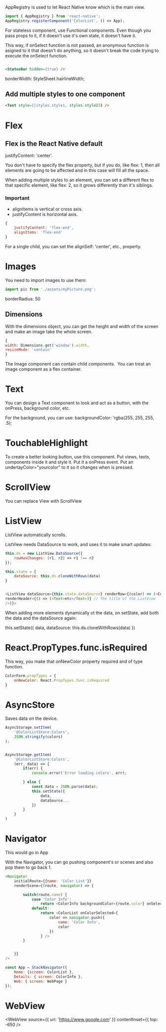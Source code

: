 
AppRegistry is used to let React Native know which is the main view.
```javascript
import { AppRegistry } from 'react-native';
AppRegistry.registerComponent('ColorList', () => App);
```

For stateless component, use Functional components. Even though you pass props to it, if it doesn't use it's own state, it doesn't have it.


This way, if onSelect function is not passed, an anonymous function is asigned to it that doesn't do anything, so it doesn't break the code trying to execute the onSelect function.
```javascript...
```


```html
<StatusBar hidden={true} />
```

borderWidth: StyleSheet.hairlineWidth;


## Add multiple styles to one component

```html
<Text style={[styles.style1, styles.style2]} />
```

# Flex

## Flex is the React Native default

justifyContent: 'center'.


You don't have to specify the flex property, but if you do, like flex: 1, then all elements are going to be affected and in this case will fill all the space.

When adding multiple styles to an element, you can set a different flex to that specific element, like flex: 2, so it grows differently than it's siblings.


### Important

* alignItems is vertical or cross axis.
* justifyContent is horizontal axis.

```javascript
{
    justifyContent: 'flex-end',
    alignItems: 'flex-end'
}
```

For a single child, you can set the alignSelf: 'center', etc., property.

# Images

You need to import images to use them:

```javascript
import pic from './assets/myPicture.png';
```

borderRadius: 50


## Dimensions

With the dimensions object, you can get the height and width of the screen and make an image take the whole screen.

```javascript
{
width: Dimensions.get('window').width,
resizeMode: 'contain'
}

```

The Image component can contain child components. <Image><Text></Text></Image>
You can treat an image component as a flex container.


# Text

You can design a Text component to look and act as a button, with the onPress, background color, etc.

For the background, you can use: backgroundColor: 'rgba(255, 255, 255, .5);


# TouchableHighlight

To create a better looking button, use this component. Put views, texts, components inside it and style it. Put it a onPress event. Put an underlayColor="yourcolor" to it so it changes when is pressed.


# ScrollView

You can replace View with ScrollView


# ListView

ListView automatically scrolls.

ListView needs DataSource to work, and uses it to make smart updates:

```javascript
this.ds = new ListView.DataSource({
    rowHasChanges: (r1, r2) => r1 !== r2
});

this.state = {
    dataSource: this.ds.cloneWithRows(data)
}


<ListView dataSource={this.state.dataSource} renderRow={(color) => (<ColorButton prop={color} 
renderHeader={() => (<Text>etc</Text>)} // The title of the ListView
/>)}>

```

When adding more elements dynamically ot the data, on setState, add both the data and the dataSource again:

this.setState({
    data,
    dataSource: this.ds.cloneWithRows(data)
})

# React.PropTypes.func.isRequired

This way, you make that onNewColor property required and of type function.

```javascript
ColorForm.propTypes = {
    onNewColor: React.PropTypes.func.isRequired
}
```

# AsyncStore

Saves data on the device.

```javascript
AsyncStorage.setItem(
    '@ColorListStore:Colors',
    JSON.stringify(colors)
);


AsyncStorage.getItem(
    '@ColorListStore:Colors',
    (err, data) => {
        if(err) {
            console.error('Error loading colors', err);

        } else {
            const data = JSON.parse(data);
            this.setState({
                data,
                dataSource...
            })
        }
    }
)


```

# Navigator

This would go in App

With the Navigator, you can go pushing component's or scenes and also pop them to go back 1.

```javascript
<Navigator
    initialRoute={{name: 'Color List'}}
    renderScene={(route, navigator) => {

        switch(route.name) {
            case 'Color Info':
                return <ColorInfo backgroundColor={route.color} onSelect={() => navigator.pop() />
            default:
                return <ColorList onColorSelected={
                    color => navigator.push({
                        name: 'Color Info',
                        color
                    })
                } />
        }


    }}
/>
```

```javascript
const App = StackNavigator({
    Home: {screen: ColorList },
    Details: { screen: ColorInfo },
    Web: { screen: WebPage }
});
```

# WebView


<WebView source={{ uri: 'https://www.google.com' }} contentInset={{ top: -650 />